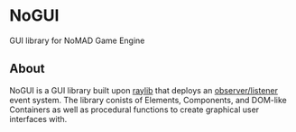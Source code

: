 # NoGUI
 GUI library for NoMAD Game Engine
## About
NoGUI is a GUI library built upon [raylib](https://github.com/raysan5/raylib) that deploys an [observer/listener](https://gameprogrammingpatterns.com/observer.html) event system. The library conists of Elements, Components, and DOM-like Containers as well as procedural functions to create graphical user interfaces with.
